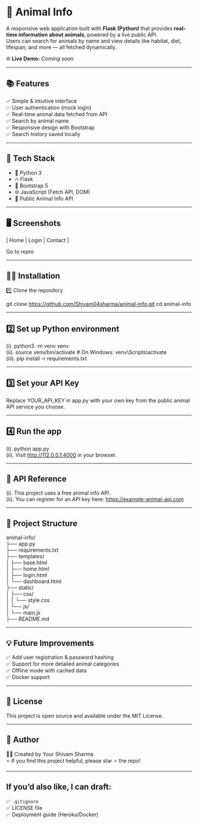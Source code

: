 # 🐾 Animal Info

A responsive web application built with **Flask (Python)** that provides **real-time information about animals**, powered by a live public API.  
Users can search for animals by name and view details like habitat, diet, lifespan, and more — all fetched dynamically.

🌐 **Live Demo:** _Coming soon_

---

## 📚 Features

✅ Simple & intuitive interface  
✅ User authentication (mock login)  
✅ Real-time animal data fetched from API  
✅ Search by animal name  
✅ Responsive design with Bootstrap   
✅ Search history saved locally  

---

## 🚀 Tech Stack

- 🐍 Python 3
- 🔥 Flask
- 🎨 Bootstrap 5
- 🌐 JavaScript (Fetch API, DOM)
- 📡 Public Animal Info API

---

## 🖥️ Screenshots

| Home | Login | Contact |

Go to repro

---

## 🧑‍💻 Installation
 
 1️⃣ Clone the repository

git clone https://github.com/Shivam04sharma/animal-info.git
cd animal-info

---

## 2️⃣ Set up Python environment

(i). python3 -m venv venv                                                 
(ii). source venv/bin/activate  # On Windows: venv\Scripts\activate                                   
(iii). pip install -r requirements.txt

---

## 3️⃣ Set your API Key

Replace YOUR_API_KEY in app.py with your own key from the public animal API service you choose.

---

## 4️⃣ Run the app 

(i). python app.py  
(ii). Visit http://112.0.0.1:4000 in your browser.

---

## 🔗 API Reference

(i). This project uses a free animal info API.  
(ii). You can register for an API key here: https://example-animal-api.com

---

## 📝 Project Structure

animal-info/  
├── app.py  
├── requirements.txt  
├── templates/  
│ ├── base.html  
│ ├── home.html  
│ ├── login.html  
│ └── dashboard.html  
├── static/  
│ ├── css/  
│ │ └── style.css  
│ └── js/  
│ └── main.js  
├── README.md


---

## 💡 Future Improvements

✅ Add user registration & password hashing  
✅ Support for more detailed animal categories   
✅ Offline mode with cached data  
✅ Docker support

---

## 📄 License
This project is open source and available under the MIT License.

---

## 🌟 Author
👨‍💻 Created by Your Shivam Sharma  
⭐ If you find this project helpful, please star ⭐ the repo!

---

## If you’d also like, I can draft:  
✅ `.gitignore`  
✅ LICENSE file  
✅ Deployment guide (Heroku/Docker)


